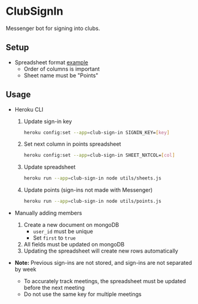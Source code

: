 # ClubSignIn

Messenger bot for signing into clubs.

## Setup
+ Spreadsheet format [example](https://docs.google.com/spreadsheets/d/1vxTdHjnw58ji-yeZ-KStYa4xDj58cEcR1s1ya2Lhyig/edit?usp=sharing)
    + Order of columns is important
    + Sheet name must be "Points"

## Usage
+ Heroku CLI
    1. Update sign-in key
        ```bash
        heroku config:set --app=club-sign-in SIGNIN_KEY=[key]
        ```
    2. Set next column in points spreadsheet
        ```bash
        heroku config:set --app=club-sign-in SHEET_NXTCOL=[col]
        ```
    3. Update spreadsheet
        ```bash
        heroku run --app=club-sign-in node utils/sheets.js
        ```
    4. Update points (sign-ins not made with Messenger)
        ```bash
        heroku run --app=club-sign-in node utils/points.js
        ```

+ Manually adding members
    1. Create a new document on mongoDB
        + `user_id` must be unique
        + Set `first` to `true`
    2. All fields must be updated on mongoDB
    2. Updating the spreadsheet will create new rows automatically

+ **Note:** Previous sign-ins are not stored, and sign-ins are not separated by week
    + To accurately track meetings, the spreadsheet must be updated before the next meeting
    + Do not use the same key for multiple meetings  
